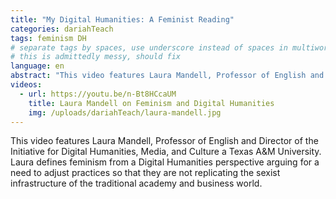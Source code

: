 ```yaml
---
title: "My Digital Humanities: A Feminist Reading"
categories: dariahTeach
tags: feminism DH
# separate tags by spaces, use underscore instead of spaces in multiword tags
# this is admittedly messy, should fix
language: en
abstract: "This video features Laura Mandell, Professor of English and Director of the Initiative for Digital Humanities, Media, and Culture a Texas A&M University. Laura defines feminism from a Digital Humanities perspective arguing for a need to adjust practices so that they are not replicating the sexist infrastructure of the traditional academy and business world. "
videos:
  - url: https://youtu.be/n-Bt8HCcaUM
    title: Laura Mandell on Feminism and Digital Humanities
    img: /uploads/dariahTeach/laura-mandell.jpg
---
```


This video features Laura Mandell, Professor of English and Director of the Initiative for Digital Humanities, Media, and Culture a Texas A&M University. Laura defines feminism from a Digital Humanities perspective arguing for a need to adjust practices so that they are not replicating the sexist infrastructure of the traditional academy and business world.
